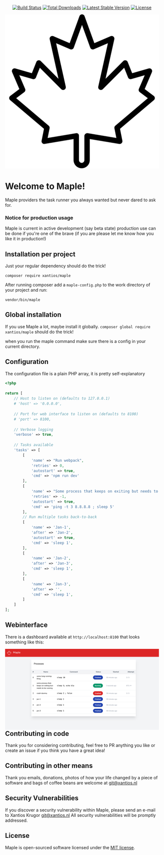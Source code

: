 <p align="center">
    <a href="https://travis-ci.com/Xantios/Maple"><img src="https://travis-ci.com/xantios/Maple.svg?branch=master" alt="Build Status"></a>
    <a href="https://packagist.org/packages/xantios/Maple"><img src="https://img.shields.io/packagist/dt/xantios/Maple" alt="Total Downloads"></a>
    <a href="https://packagist.org/packages/xantios/Maple"><img src="https://img.shields.io/packagist/v/xantios/Maple" alt="Latest Stable Version"></a>
    <a href="https://packagist.org/packages/xantios/Maple"><img src="https://img.shields.io/packagist/l/xantios/Maple" alt="License"></a>
</p>

<p align="center">
    <img src="https://raw.githubusercontent.com/Xantios/Maple/master/src/ui/logo.svg" alt="Maple Logo">
</p>

# Welcome to Maple!

Maple providers the task runner you always wanted but never dared to ask for. 

### Notice for production usage
Maple is current in active development (say beta state) production use can be done if you're one of the brave (if you are please let me know how you like it in production!) 

## Installation per project  

Just your regular dependency should do the trick!

`composer require xantios/maple`

After running composer add a `maple-config.php` to the work directory of your project and run:

`vendor/bin/maple`

## Global installation

If you use Maple a lot, maybe install it globally.
`composer global require xantios/maple` should do the trick! 

when you run the maple command make sure there is a config in your current directory.

## Configuration

The configuration file is a plain PHP array, it is pretty self-explanatory

```php
<?php

return [
    // Host to listen on (defaults to 127.0.0.1)
    # 'host' => '0.0.0.0',

    // Port for web interface to listen on (defaults to 8100)
    # 'port' => 8100,
    
    // Verbose logging
    'verbose' => true,
    
    // Tasks available 
    'tasks' => [
        [
            'name' => "Run webpack",
            'retries' => 0,
            'autostart' => true,
            'cmd' => 'npm run dev'
        ],
        [
            'name' => "Some process that keeps on exiting but needs to be running",
            'retries' => -1,
            'autostart' => true,
            'cmd' => 'ping -t 3 8.8.8.8 ; sleep 5'
        ],
        // Run multiple tasks back-to-back 
        [
            'name' => 'Jan-1',
            'after' => 'Jan-2',
            'autostart' => true,
            'cmd' => 'sleep 1',
        ],
        [
            'name' => 'Jan-2',
            'after' => 'Jan-3',
            'cmd' => 'sleep 1',
        ],
        [
            'name' => 'Jan-3',
            'after' => '',
            'cmd' => 'sleep 1',
        ]
    ]
];
```

## Webinterface

There is a dashboard available at `http://localhost:8100` that looks something like this:

<img src="src/ui/screenshot.png" alt="Screenshot" style="float:left; margin-right: 10px; "/>

## Contributing in code

Thank you for considering contributing, feel free to PR anything you like or create an issue if you think you have a great idea!

## Contributing in other means

Thank you emails, donations, photos of how your life changed by a piece of software and bags of coffee beans are welcome at <git@xantios.nl>

## Security Vulnerabilities

If you discover a security vulnerability within Maple, please send an e-mail to Xantios Krugor <git@xantios.nl> All security vulnerabilities will be promptly addressed.

## License

Maple is open-sourced software licensed under the [MIT license](https://opensource.org/licenses/MIT).
